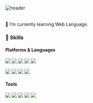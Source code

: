 ![header](https://capsule-render.vercel.app/api?type=soft&color=auto&height=150&section=header&text=HannaLee&fontSize=70&animation=twinkling)
<br><br><br>🌱 I’m currently learning Web Language.

### 💪 Skills
#### Platforms & Languages
<p>
  <img src="https://img.shields.io/badge/Java-3DDC84?style=flat-square&logo=Java&logoColor=white"/>
  <img src="https://img.shields.io/badge/Javascript-000000?style=flat-square&logo=Javascript&logoColor=white"/>
  <img src="https://img.shields.io/badge/css-61DAFB?style=flat-square&logo=css3&logoColor=black"/>
  <img src="https://img.shields.io/badge/html-02569B?style=flat-square&logo=html5&logoColor=white"/>
  <img src="https://img.shields.io/badge/Spring-092E20?style=flat-square&logo=Spring&logoColor=white"/>
</p>
<p>
  <img src="https://img.shields.io/badge/mysql-0095D5?style=flat-square&logo=mysql&logoColor=white"/> 
  <img src="https://img.shields.io/badge/maven-FA7343?style=flat-square&logo=maven&logoColor=white"/>
  <img src="https://img.shields.io/badge/tomcat-007396?style=flat-square&logo=tomcat&logoColor=white"/>
  <img src="https://img.shields.io/badge/jQuery-3178C6?style=flat-square&logo=jQuery&logoColor=white"/>
</p>

#### Tools
<p>
  <img src="https://img.shields.io/badge/eclipse-B7178C?style=flat-square&logo=eclipse&logoColor=white"/>
  <img src="https://img.shields.io/badge/SqlDeveloper-FFCA28?style=flat-square&logo=Oracle&logoColor=black"/>
  <img src="https://img.shields.io/badge/AndroidStudio-39477F?style=flat-square&logo=AndroidStudio&logoColor=white"/>
  <img src="https://img.shields.io/badge/Git-F05032?style=flat-square&logo=Git&logoColor=white"/>
  <img src="https://img.shields.io/badge/Jandi-F05032?style=flat-square&logo=Jandi&logoColor=white"/>
</p>
      
     
     
<!--
**Hannah1004/Hannah1004** is a ✨ _special_ ✨ repository because its `README.md` (this file) appears on your GitHub profile.

Here are some ideas to get you started:
             
        
- 🔭 I’m currently working on ...
- 🌱 I’m currently learning ...
- 👯 I’m looking to collaborate on ...
- 🤔 I’m looking for help with ...
- 💬 Ask me about ...
- 📫 How to reach me: ...
- 😄 Pronouns: ...
- ⚡ Fun fact: ...
-->
 

